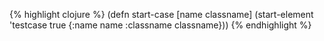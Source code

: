 {% highlight clojure %}
(defn start-case
  [name classname]
  (start-element 'testcase true {:name name :classname classname}))
{% endhighlight %}
